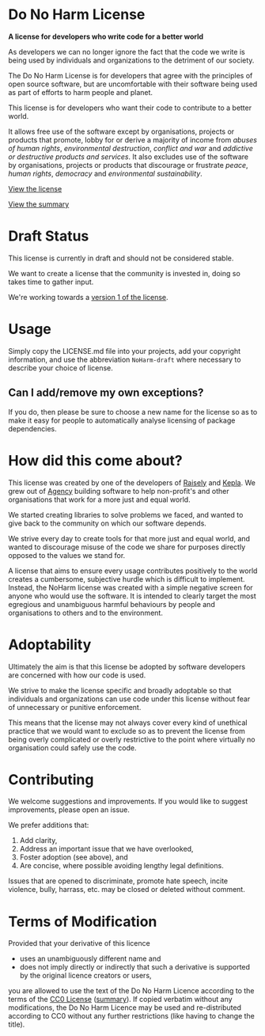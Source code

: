 # Do No Harm License

**A license for developers who write code for a better world**

As developers we can no longer ignore the fact that the code we write is being used by individuals and organizations to the detriment of our society.

The Do No Harm License is for developers that agree with the principles of open source software, but are uncomfortable with their software being used as part of efforts to harm people and planet.

This license is for developers who want their code to contribute to a better world.

It allows free use of the software except by organisations, projects or products that promote, lobby for or derive a majority of income from *abuses of human rights*, *environmental destruction*, *conflict and war* and *addictive or destructive products and services*. It also excludes use of the software by organisations, projects or products that discourage or frustrate *peace*, *human rights*, *democracy* and *environmental sustainability*.

[View the license](licenses/Apache-2.0-NoHarm.md)

[View the summary](licenses/Apache-2.0-NoHarm-summary.md)

# Draft Status
This license is currently in draft and should not be considered stable.

We want to create a license that the community is invested in, doing so takes time to gather input.

We're working towards a [version 1 of the license](https://github.com/raisely/NoHarm/milestone/1).

# Usage
Simply copy the LICENSE.md file into your projects, add your copyright information, and use the abbreviation `NoHarm-draft` where necessary to describe your choice of license.

## Can I add/remove my own exceptions?
If you do, then please be sure to choose a new name for the license so as to make it easy for people to automatically analyse licensing of package dependencies.

# How did this come about?
This license was created by one of the developers of [Raisely](https://raisely.com) and [Kepla](https://kepla.com). We grew out of [Agency](https://agency.sc) building software to help non-profit's and other organisations that work for a more just and equal world.

We started creating libraries to solve problems we faced, and wanted to give back to the community on which our software depends.

We strive every day to create tools for that more just and equal world, and wanted to discourage misuse of the code we share for purposes directly opposed to the values we stand for.

A license that aims to ensure every usage contributes positively to the world creates a cumbersome, subjective hurdle which is difficult to implement. Instead, the NoHarm license was created with a simple negative screen for anyone who would use the software. It is intended to clearly target the most egregious and unambiguous harmful behaviours by people and organisations to others and to the environment.

# Adoptability
Ultimately the aim is that this license be adopted by software developers are concerned with how our code is used.

We strive to make the license specific and broadly adoptable so that individuals and organizations can use code under this license without fear of unnecessary or punitive enforcement.

This means that the license may not always cover every kind of unethical practice that we would want to exclude so as to prevent the license from being overly complicated or overly restrictive to the point where virtually no organisation could safely use the code.

# Contributing
We welcome suggestions and improvements.
If you would like to suggest improvements, please open an issue.

We prefer additions that:
1. Add clarity,
2. Address an important issue that we have overlooked,
3. Foster adoption (see above), and
4. Are concise, where possible avoiding lengthy legal definitions.

Issues that are opened to discriminate, promote hate speech, incite violence, bully, harrass, etc. may be closed or deleted without comment.


# Terms of Modification

Provided that your derivative of this licence
* uses an unambiguously different name and
* does not imply directly or indirectly that such a derivative is supported by the original licence creators or users, <!-- [?] discuss -->

you are allowed to use the text of the Do No Harm Licence according to the terms of the [CC0 License](https://creativecommons.org/publicdomain/zero/1.0/legalcode) ([summary](https://creativecommons.org/publicdomain/zero/1.0/)).
If copied verbatim without any modifications, the Do No Harm Licence may be used and re-distributed according to CC0 without any further restrictions (like having to change the title).
